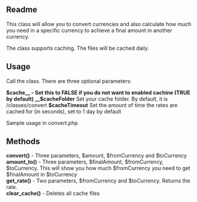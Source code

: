 ## Readme

This class will allow you to convert currencies and also calculate how much you need in a specific currency to achieve a final amount in another currency.  
  
The class supports caching. The files will be cached daily.

## Usage

Call the class. There are three optional parameters:  
  
__$cache__ - Set this to FALSE if you do not want to enabled cachine (TRUE by default)  
__$cacheFolder__ Set your cache folder. By default, it is /classes/convert 
__$cacheTimeout__ Set the amount of time the rates are cached for (in seconds), set to 1 day by default  

Sample usage in convert.php
  
## Methods

__convert()__ - Three parameters, $amount, $fromCurrency and $toCurrency  
__amount_to()__ - Three parameters, $finalAmount, $fromCurrency, $toCurrency. This will show you how much $fromCurrency you need to get $finalAmount in $toCurrency  
__get_rate()__ - Two parameters, $fromCurrency and $toCurrency. Returns the rate.  
__clear_cache()__ - Deletes all cache files


